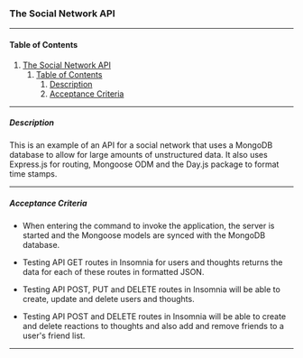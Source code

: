 ### The Social Network API
__________________________________________

#### Table of Contents
1. [The Social Network API](#the-social-network-api)
   1. [Table of Contents](#table-of-contents)
      1. [Description](#description)
      2. [Acceptance Criteria](#acceptance-criteria)

_________________________________________________
##### Description
This is an example of an API for a social network that uses a MongoDB database to allow for large amounts of unstructured data.
It also uses Express.js for routing, Mongoose ODM and the Day.js package to format time stamps.
________________________________________________
##### Acceptance Criteria
- When entering the command to invoke the application, the server is started and the Mongoose models are synced with the MongoDB database.

- Testing API GET routes in Insomnia for users and thoughts returns the data for each of these routes in formatted JSON.
- Testing API POST, PUT and DELETE routes in Insomnia will be able to create, update and delete users and thoughts.
- Testing API POST and DELETE routes in Insomnia will be able to create and delete reactions to thoughts and also add and remove friends to a user's friend list.

_________________________________________________
  

  
 







   





 


